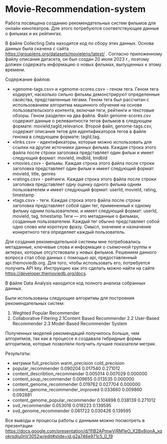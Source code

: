 # Movie-Recommendation-system
Работа посвящена созданию рекомендательных систем фильмов для онлайн кинотеатров. Для этого потребуются соответствующие данные о фильмах и их рейтингах.

В файле Collecting Data находится код по сбору этих данных. Основа данных была скачена с сайта https://grouplens.org/datasets/movielens/latest/ .
Согласно приложенному файлу описания датасета, он был создан 20 июля 2023 г., поэтому должен содержать информацию о новых фильмах, выпущенных к этому времени.

Содержание файлов: 
- «genome-tags.csv» и «genome-scores.csv» - геном тега. Геном тега кодирует, насколько сильно фильмы демонстрируют определенные свойства, представленные тегами. Геном тега был рассчитан с использованием алгоритма машинного обучения на основе пользовательского контента, включая теги, рейтинги и текстовые обзоры. Геном разделен на два файла. Файл genome-scores.csv содержит данные о релевантности тегов фильмов в следующем формате:  movieId,tagId,relevance. Второй файл, genome-tags.csv, содержит описания тегов для идентификаторов тегов в файле генома в следующем формате: tagId,tag. 
- «links.csv» - идентификаторы, которые можно использовать для ссылки на другие источники данных фильма. Каждая строка этого файла после строки заголовка представляет один фильм и имеет следующий формат: movieId, imdbId, tmdbId
- «movies.csv» - фильмы. Каждая строка этого файла после строки заголовка представляет один фильм и имеет следующий формат: movieId, title, genres 
- «ratings.csv» - рейтинги. Каждая строка этого файла после строки заголовка представляет одну оценку одного фильма одним пользователем и имеет следующий формат: userId, movieId, rating, timestamp 
- «tags.csv» - теги. Каждая строка этого файла после строки заголовка представляет собой один тег, примененный к одному фильму одним пользователем, и имеет следующий формат: userId, movieId, tag, timestamp.Теги — это метаданные о фильмах, созданные пользователем. Каждый тег обычно представляет собой одно слово или короткую фразу. Смысл, значение и назначение конкретного тега определяет каждый пользователь.

Для создания рекомендательной системы мне потребовались метаданные, ключевые слова и информация о съемочной группы и актерах, которые отсутствовали у новых фильмов. Решением данного вопроса стал сбор данных с помощью api, предоставленный api.themoviedb.org. Для того, чтобы использовать его, потребуется получить API key. Инструкцию как это сделать можно найти на сайте https://developer.themoviedb.org/docs. 

В файле Data Analysis находится код полного анализа собранных данных.

Были использованы следующие алгоритмы для построения рекомендательных систем:
1. Weghted Popular Recommender
2. Collaborative Filtering
  2.1Content Based Recommender
  2.2 User-Based Recommender
  2.3 Model-Based Recommender System

Полученных моделей рекомендаций получилось больше, чем алгоритмов, так как в процессе я создавала гибридные формы алгоритмов, которые позволяли получить лучшие показатели  метрик.

Результаты:

- метрики                             full_precision	warm_precision	cold_precision
- popular_recommender	                0.090204	      0.017540	      0.271012
- content_describtion_recommender	    0.005014	      0.007029	      0.000000
- content_soup_recommender	          0.009655	      0.013535	      0.000000
- content_genome_recommender	        0.019762	      0.027704	      0.000000
- content_genome_recommender_improved	0.033660	      0.009860	      0.092881
- content_genome_popular_recommender	0.104898	      0.038139	      0.271012
- svd_recommender	                    0.053018	      0.018223	      0.139595
- svd_genome_recommender	            0.061722	      0.030426	      0.139595

Все выводы и процессы работы с данными можно посмотреть в презентации https://docs.google.com/presentation/d/1fiB2APmwVjRM1eO_X2Bx8jonA_xqokrsdju0nV3052w/edit#slide=id.g2a746e971c5_0_19

